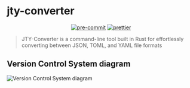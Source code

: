 # jty-converter

<p align="center">
    <a href="https://pre-commit.com"><img alt="pre-commit" src="https://img.shields.io/badge/Pre--commit-enabled-brightgreen?logo=pre-commit"></a>
    <a href="https://prettier.io"><img alt="prettier" src="https://img.shields.io/badge/Code_style-prettier-ff69b4.svg"></a>
</p>

> JTY-Converter is a command-line tool built in Rust for effortlessly converting between JSON, TOML, and YAML file formats

## Version Control System diagram

![Version Control System diagram](https://images.prismic.io/clubhouse/e02ba62c-26e6-4250-acff-1b2c93ecc789_image-32.png?auto=format%2Ccompress&rect=0%2C0%2C905%2C379&w=756&h=317&fit=max&q=50)